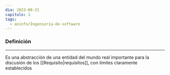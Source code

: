 ```yaml
---
dia: 2023-08-31
capitulo: 1
tags:
  - aninfo/Ingeniería-de-software
---
```

### Definición
---
Es una abstracción de una entidad del mundo real importante para la discusión de los [[Requisito|requisitos]], con límites claramente establecidos